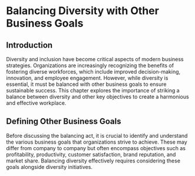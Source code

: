 Balancing Diversity with Other Business Goals
======================================================

Introduction
------------

Diversity and inclusion have become critical aspects of modern business strategies. Organizations are increasingly recognizing the benefits of fostering diverse workforces, which include improved decision-making, innovation, and employee engagement. However, while diversity is essential, it must be balanced with other business goals to ensure sustainable success. This chapter explores the importance of striking a balance between diversity and other key objectives to create a harmonious and effective workplace.

Defining Other Business Goals
-----------------------------

Before discussing the balancing act, it is crucial to identify and understand the various business goals that organizations strive to achieve. These may differ from company to company but often encompass objectives such as profitability, productivity, customer satisfaction, brand reputation, and market share. Balancing diversity effectively requires considering these goals alongside diversity initiatives.
